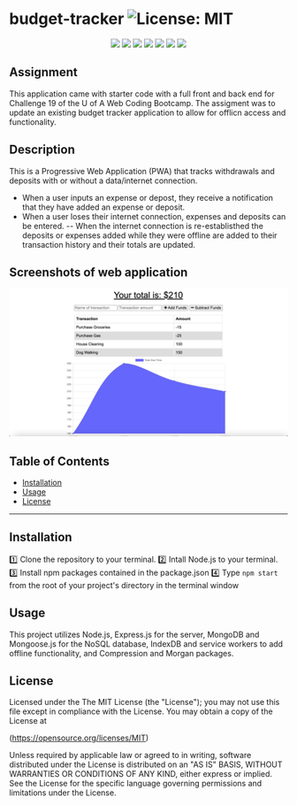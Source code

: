 # budget-tracker ![License: MIT](https://img.shields.io/badge/License-MIT-yellow.svg)

  <p align="center">
    <img src="https://img.shields.io/badge/Javascript-yellow" />
    <img src="https://img.shields.io/badge/-Node.js-green" />
    <img src="https://img.shields.io/badge/-MongoDB-orange" />
    <img src="https://img.shields.io/badge/-Mongoose-purple" />
    <img src="https://img.shields.io/badge/Express-brightgreen" />
    <img src="https://img.shields.io/badge/-IndexDB-grey" />
    <img src="https://img.shields.io/badge/-Service-Workers-blue" />
  </p>

## Assignment
  This application came with starter code with a full front and back end for Challenge 19 of the U of A Web Coding Bootcamp. The assigment was to update an existing budget tracker application to allow for offlicn access and functionality.
  
## Description
  This is a Progressive Web Application (PWA) that tracks withdrawals and deposits with or without a data/internet connection. 
  - When a user inputs an expense or depost, they receive a notification that they have added an expense or deposit. 
  - When a user loses their internet connection, expenses and deposits can be entered.
  -- When the internet connection is re-establisthed the deposits or expenses added while they were offline are added to their transaction history and their totals are updated. 

## Screenshots of web application 

![Screenshot of Budget Tracker](./public/images/budget-tracker-screenshot.png)

## Table of Contents

* [Installation](#installation)
* [Usage](#usage)
* [License](#license)

* * *

## Installation
  :one: Clone the repository to your terminal. 
  :two: Intall Node.js to your terminal. 
  :three: Install npm packages contained in the package.json
  :four: Type `npm start` from the root of your project's directory in the terminal window

## Usage
   This project utilizes Node.js, Express.js for the server, MongoDB and Mongoose.js for the NoSQL database, IndexDB and service workers to add offline functionality, and Compression and Morgan packages.
 
## License  
  
Licensed under the The MIT License (the "License");
you may not use this file except in compliance with the License.
You may obtain a copy of the License at

(https://opensource.org/licenses/MIT)

Unless required by applicable law or agreed to in writing, software
distributed under the License is distributed on an "AS IS" BASIS,
WITHOUT WARRANTIES OR CONDITIONS OF ANY KIND, either express or implied.
See the License for the specific language governing permissions and
limitations under the License.

    
